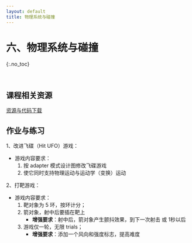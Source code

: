 ```yaml
---
layout: default
title: 物理系统与碰撞
---
```


# 六、物理系统与碰撞
{:.no_toc}

&nbsp;

## 课程相关资源

[资源与代码下载](https://github.com/pmlpml/unity3d-learning/tree/ex-physics)

## 作业与练习

1、改进飞碟（Hit UFO）游戏：

* 游戏内容要求：
    1. 按 adapter 模式设计图修改飞碟游戏
    2. 使它同时支持物理运动与运动学（变换）运动

2、打靶游戏：

* 游戏内容要求：
    1. 靶对象为 5 环，按环计分；
    2. 箭对象，射中后要插在靶上
        - **增强要求**：射中后，箭对象产生颤抖效果，到下一次射击 或 1秒以后
    3. 游戏仅一轮，无限 trials；
        - **增强要求**：添加一个风向和强度标志，提高难度